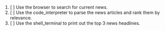1. [ ] Use the browser to search for current news.
2. [ ] Use the code_interpreter to parse the news articles and rank them by relevance.
3. [ ] Use the shell_terminal to print out the top 3 news headlines.